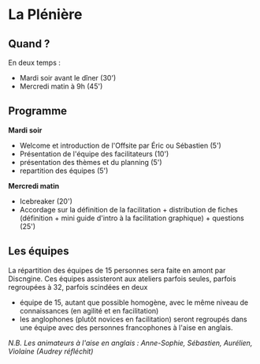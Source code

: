 # La Plénière

## Quand ?
En deux temps :
- Mardi soir avant le dîner (30')
- Mercredi matin à 9h (45')

## Programme

**Mardi soir**
- Welcome et introduction de l'Offsite par Éric ou Sébastien (5')
- Présentation de l'équipe des facilitateurs (10')
- présentation des thèmes et du planning (5')
- repartition des équipes (5')

**Mercredi matin**
- Icebreaker (20')
- Accordage sur la définition de la facilitation + distribution de fiches (définition + mini guide d'intro à la facilitation graphique) + questions (25')


## Les équipes
La répartition des équipes de 15 personnes sera faite en amont par Discngine. Ces équipes assisteront aux ateliers parfois seules, parfois regroupées à 32, parfois scindées en deux

- équipe de 15, autant que possible homogène, avec le même niveau de connaissances (en agilité et en facilitation)
- les anglophones (plutôt novices en facilitation) seront regroupés dans une équipe avec des personnes francophones à l'aise en anglais.

*N.B. Les animateurs à l'aise en anglais : Anne-Sophie, Sébastien, Aurélien, Violaine (Audrey réfléchit)*